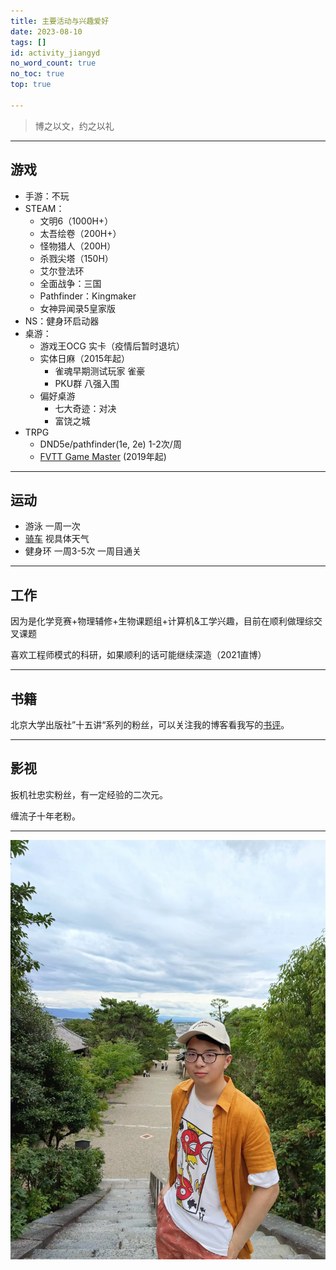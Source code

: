 ```yaml
---
title: 主要活动与兴趣爱好
date: 2023-08-10
tags: []
id: activity_jiangyd
no_word_count: true
no_toc: true
top: true

---
```


> 博之以文，约之以礼
> 

---
<!--more-->

## 游戏

- 手游：不玩
- STEAM：
    - 文明6（1000H+）
    - 太吾绘卷（200H+）
    - 怪物猎人（200H）
    - 杀戮尖塔（150H）
    - 艾尔登法环
    - 全面战争：三国
    - Pathfinder：Kingmaker
    - 女神异闻录5皇家版
- NS：健身环启动器
- 桌游：
    - 游戏王OCG 实卡（疫情后暂时退坑）
    - 实体日麻（2015年起）
        - 雀魂早期测试玩家 雀豪
        - PKU群 八强入围
    - 偏好桌游
        - 七大奇迹：对决
        - 富饶之城
- TRPG
    - DND5e/pathfinder(1e, 2e) 1-2次/周
    - [FVTT Game Master](https://www.bilibili.com/video/BV1H84y1g789/?spm_id_from=333.999.0.0&vd_source=e31dc770bbab9bdb034decd59ea81aa7) (2019年起)

---

## 运动

- 游泳 一周一次
- [骑车](http://jiangyida.top/2023/06/08/202306BJQX/) 视具体天气
- 健身环 一周3-5次 一周目通关

---

## 工作

因为是化学竞赛+物理辅修+生物课题组+计算机&工学兴趣，目前在顺利做理综交叉课题

喜欢工程师模式的科研，如果顺利的话可能继续深造（2021直博）

---

## 书籍

北京大学出版社”十五讲“系列的粉丝，可以关注我的博客看我写的[书评](http://jiangyida.top/tags/%E6%9D%82%E8%AE%B0/)。

---

## 影视

扳机社忠实粉丝，有一定经验的二次元。

缠流子十年老粉。

---

![摄于日本法隆寺](https://raw.githubusercontent.com/DF-Master/yidapicbed/main/2023/JPHLJ.jpg)